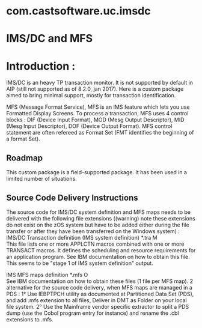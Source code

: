 # com.castsoftware.uc.imsdc

# IMS/DC and MFS 

# Introduction : 

IMS/DC is an heavy TP transaction monitor. It is not supported by default in AIP (still not supported as of 8.2.0, jan 2017). Here is a custom package aimed to bring minimal support, mostly for transaction identification.

MFS (Message Format Service), MFS is an IMS feature which lets you use Formatted Display Screens. To process a transaction, MFS uses 4 control blocks : DIF (Device Input Format), MOD (Mesg Output Descriptor), MID (Mesg Input Descriptor), DOF (Device Output Format). MFS control statement are often refereed as Format Set (FMT identifies the beginning of a format Set).  

## Roadmap
This custom package is a field-supported package. It has been used in a limited number of situations.


## Source Code Delivery Instructions

The source code for IMS/DC system definition and MFS maps needs to be delivered with the following file extensions ((warning) note these extensions do not exist on the zOS system but have to be added either during the file transfer or after they have been transferred on the Windows system) :
IMS/DC Transaction definition (IMS system definition)
	*.tra	M	
This file lists one or more APPLCTN macros combined with one or more TRANSACT macros.
It defines the scheduling and resource requirements for an application program.
See IBM documentation on how to obtain this file.
This seems to be "stage 1 of IMS system definition" output.

IMS MFS maps definition	*.mfs	O	
See IBM documentation on how to obtain these files (1 file per MFS map).
2 alternative for the source code delivery, when MFS maps are managed in a PDS :
1° Use IEBPTPCH utility as documented at Partitioned Data Set (PDS), and add .mfs extension to all files, Deliver in DMT as Folder on your local file system.
2° Use the Mainframe vendor specific extractor to split a PDS dump (use the Cobol program entry for instance) and rename the .cbl extensions to .mfs.

 
